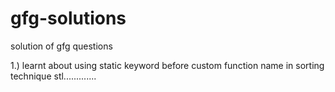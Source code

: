# gfg-solutions
solution of gfg questions

1.) learnt about using static keyword before  custom function name in sorting technique stl.............

